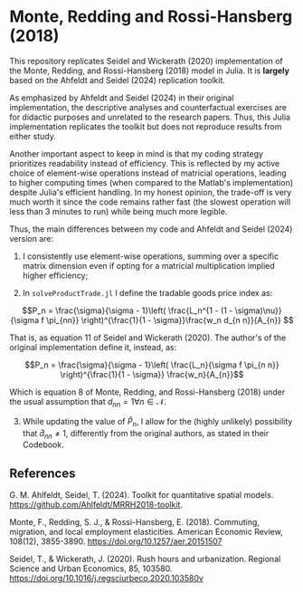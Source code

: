 # Monte, Redding and Rossi-Hansberg (2018)

This repository replicates Seidel and Wickerath (2020) implementation of the Monte, Redding, and Rossi-Hansberg (2018) model in Julia. It is **largely** based on the Ahfeldt and Seidel (2024) replication toolkit.

As emphasized by Ahfeldt and Seidel (2024) in their original implementation, the descriptive analyses and counterfactual exercises are for didactic purposes and unrelated to the research papers. Thus, this Julia implementation replicates the toolkit but does not reproduce results from either study.

Another important aspect to keep in mind is that my coding strategy prioritizes readability instead of efficiency. This is reflected by my active choice of element-wise operations instead of matricial operations, leading to higher computing times (when compared to the Matlab's implementation) despite Julia's efficient handling. In my honest opinion, the trade-off is very much worth it since the code remains rather fast (the slowest operation will less than 3 minutes to run) while being much more legible.

Thus, the main differences between my code and Ahfeldt and Seidel (2024) version are:

1. I consistently use element-wise operations, summing over a specific matrix dimension even if opting for a matricial multiplication implied higher efficiency;

2. In `solveProductTrade.jl` I define the tradable goods price index as:
  ```math
  P_n = \frac{\sigma}{\sigma - 1}\left( \frac{L_n^{1 - (1 - \sigma)\nu}}{\sigma f \pi_{nn}} \right)^{\frac{1}{1 - \sigma}}\frac{w_n d_{n n}}{A_{n}} 
  ```
  That is, as equation 11 of Seidel and Wickerath (2020). The author's of the original implementation define it, instead, as:
  ```math
  P_n = \frac{\sigma}{\sigma - 1}\left( \frac{L_n}{\sigma f \pi_{n n}} \right)^{\frac{1}{1 - \sigma}} \frac{w_n}{A_{n}}
  ```
  Which is equation 8 of Monte, Redding, and Rossi-Hansberg (2018) under the usual assumption that $`d_{nn}=1 \forall n\in\mathcal{N}`$.

3. While updating the value of $`\hat{P}_n`$, I allow for the (highly unlikely) possibility that $`\hat{d}_{nn}\neq 1`$, differently from the original authors, as stated in their Codebook. 

## References

G. M. Ahlfeldt, Seidel, T. (2024). Toolkit for quantitative spatial models. https://github.com/Ahlfeldt/MRRH2018-toolkit.

Monte, F., Redding, S. J., & Rossi-Hansberg, E. (2018). Commuting, migration, and local employment elasticities. American Economic Review, 108(12), 3855-3890. https://doi.org/10.1257/aer.20151507

Seidel, T., & Wickerath, J. (2020). Rush hours and urbanization. Regional Science and Urban Economics, 85, 103580. https://doi.org/10.1016/j.regsciurbeco.2020.103580v
